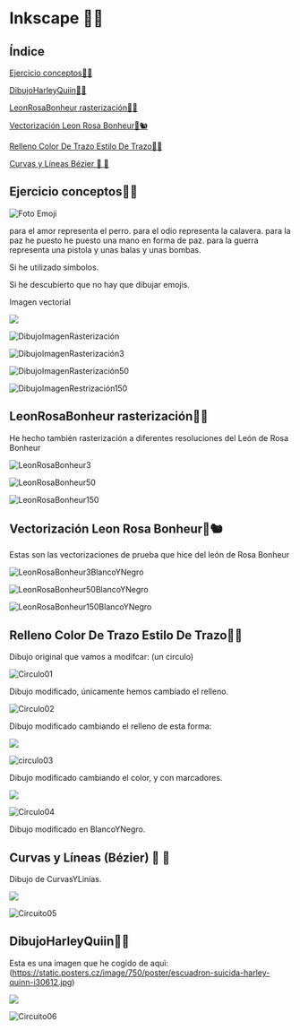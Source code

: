 # Inkscape 🐺🐨

## Índice 

[Ejercicio conceptos🐧🦓](#ejercicio-conceptos)

[DibujoHarleyQuiin🐰🐭](#dibujoharleyquiin)

[LeonRosaBonheur rasterización🦩🐯](#leonrosabonheur-rasterización)

[Vectorización Leon Rosa Bonheur🐾🐿️](#vectorización-leon-rosa-bonheur%EF%B8%8F)

[Relleno Color De Trazo Estilo De Trazo🐻‍❄️](#relleno-color-de-trazo-estilo-de-trazo%EF%B8%8F)

[Curvas y Líneas Bézier 🐽 🐷](#curvas-u-líneas--bézier--)

## Ejercicio conceptos🐧🦓

![Foto Emoji](https://github.com/XXDARKNIGHTXX/SOLDADURA-Y-DISE-O/blob/main/IMG_20210324_110022.jpg)

para el amor representa el perro.
para el odio representa la calavera.
para la paz he puesto he puesto una mano en forma de paz.
para la guerra representa una pistola y unas balas y unas bombas.


Si he utilizado simbolos.


Si he descubierto que no hay que dibujar emojis.

Imagen vectorial

![](https://raw.githubusercontent.com/XXDARKNIGHTXX/SOLDADURA-Y-DISE-O/ec3f9e9ab8376b4b2eef464c2368847d3266c4d7/imagenvectorial.svg)

![DibujoImagenRasterización](https://raw.githubusercontent.com/XXDARKNIGHTXX/SOLDADURA-Y-DISE-O/main/RELLANO%20COLOR%20DE%20TRAZO/Captura%20de%20pantalla%20de%202021-03-26%2009-38-15.png)

![DibujoImagenRasterización3](https://raw.githubusercontent.com/XXDARKNIGHTXX/SOLDADURA-Y-DISE-O/main/ImagenRasterizaci%C3%B3n.svg.png)

![DibujoImagenRasterización50](https://raw.githubusercontent.com/XXDARKNIGHTXX/SOLDADURA-Y-DISE-O/main/ImagenRasterizaci%C3%B3n50.svg.png)

![DibujoImagenRestrización150](https://raw.githubusercontent.com/XXDARKNIGHTXX/SOLDADURA-Y-DISE-O/main/ImagenRasterizaci%C3%B3n150.svg.png)

## LeonRosaBonheur rasterización🦩🐯

He hecho también rasterización a diferentes resoluciones del León de Rosa Bonheur

![LeonRosaBonheur3](https://raw.githubusercontent.com/XXDARKNIGHTXX/SOLDADURA-Y-DISE-O/main/LeonRosaBonheur3.png)

![LeonRosaBonheur50](https://raw.githubusercontent.com/XXDARKNIGHTXX/SOLDADURA-Y-DISE-O/main/LeonRosaBonheur50.png)

![LeonRosaBonheur150](https://raw.githubusercontent.com/XXDARKNIGHTXX/SOLDADURA-Y-DISE-O/main/LeonRosaBonheur150.png)

## Vectorización Leon Rosa Bonheur🐾🐿️

Estas son las vectorizaciones de prueba que hice del león de Rosa Bonheur

![LeonRosaBonheur3BlancoYNegro](https://raw.githubusercontent.com/XXDARKNIGHTXX/SOLDADURA-Y-DISE-O/main/Captura%20de%20pantalla%20de%202021-03-24%2013-51-30.png)

![LeonRosaBonheur50BlancoYNegro](https://raw.githubusercontent.com/XXDARKNIGHTXX/SOLDADURA-Y-DISE-O/main/Captura%20de%20pantalla%20de%202021-03-24%2014-01-42.png)

![LeonRosaBonheur150BlancoYNegro](https://raw.githubusercontent.com/XXDARKNIGHTXX/SOLDADURA-Y-DISE-O/main/Captura%20de%20pantalla%20de%202021-03-24%2014-01-421.png)

## Relleno Color De Trazo Estilo De Trazo🐻‍❄️

Dibujo original que vamos a modifcar: (un circulo)

![Circulo01](https://raw.githubusercontent.com/XXDARKNIGHTXX/SOLDADURA-Y-DISE-O/45bd41a9efb3f81eaa8dd101a88bad4a70720215/RELLANO%20COLOR%20DE%20TRAZO/circulo01.svg)

Dibujo modificado, únicamente hemos cambiado el relleno.

![Circulo02](https://raw.githubusercontent.com/XXDARKNIGHTXX/SOLDADURA-Y-DISE-O/8fc14f8e6d57e6d0b852b46927c3497207c30961/RELLANO%20COLOR%20DE%20TRAZO/circulo02.svg)

Dibujo modificado cambiando el relleno de esta forma:

![](https://raw.githubusercontent.com/XXDARKNIGHTXX/SOLDADURA-Y-DISE-O/main/RELLANO%20COLOR%20DE%20TRAZO/Captura%20de%20pantalla%20de%202021-03-25%2010-27-14.png)

![circulo03](https://raw.githubusercontent.com/XXDARKNIGHTXX/SOLDADURA-Y-DISE-O/main/RELLANO%20COLOR%20DE%20TRAZO/Captura%20de%20pantalla%20de%202021-03-25%2010-45-33.png)

Dibujo modificado cambiando el color, y con marcadores.

![](https://raw.githubusercontent.com/XXDARKNIGHTXX/SOLDADURA-Y-DISE-O/main/RELLANO%20COLOR%20DE%20TRAZO/Captura%20de%20pantalla%20de%204%202021-03-25%2012-24-37.png)

![Circulo04](https://raw.githubusercontent.com/XXDARKNIGHTXX/SOLDADURA-Y-DISE-O/8a11c11042c1c03e7d7dd01a9880fdba5f58fd3b/RELLANO%20COLOR%20DE%20TRAZO/circulo04.svg)

Dibujo modificado en BlancoYNegro.

## Curvas y Líneas  (Bézier) 🐽 🐷

Dibujo de CurvasYLinias.

![](https://raw.githubusercontent.com/XXDARKNIGHTXX/SOLDADURA-Y-DISE-O/35e456c30e08b8336cfa217698c183064917bab5/CURVASYLINIAS.svg)

![Circuito05](https://raw.githubusercontent.com/XXDARKNIGHTXX/SOLDADURA-Y-DISE-O/main/RELLANO%20COLOR%20DE%20TRAZO/Captura%20de%20pantalla%20de%202021-03-25%2013-46-34.png)

## DibujoHarleyQuiin🐰🐭

Esta es una imagen que he cogido de aquì: (https://static.posters.cz/image/750/poster/escuadron-suicida-harley-quinn-i30612.jpg)

![](https://raw.githubusercontent.com/XXDARKNIGHTXX/SOLDADURA-Y-DISE-O/ca5b7cd6dd03b2deb58df7729017ba04b8219067/HarleyQuiin.svg)

![Circuito06](https://user-images.githubusercontent.com/78345788/112475867-937a0380-8d71-11eb-8f41-fd6fe3b6269b.png)


